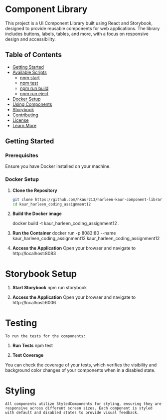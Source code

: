 # Component Library

This project is a UI Component Library built using React and Storybook, designed to provide reusable components for web applications. The library includes buttons, labels, tables, and more, with a focus on responsive design and accessibility.

## Table of Contents
- [Getting Started](#getting-started)
- [Available Scripts](#available-scripts)
  - [npm start](#npm-start)
  - [npm test](#npm-test)
  - [npm run build](#npm-run-build)
  - [npm run eject](#npm-run-eject)
- [Docker Setup](#docker-setup)
- [Using Components](#using-components)
- [Storybook](#storybook)
- [Contributing](#contributing)
- [License](#license)
- [Learn More](#learn-more)

## Getting Started

### Prerequisites
Ensure you have Docker installed on your machine.

### Docker Setup

1. **Clone the Repository**

   ```bash
   git clone https://github.com/hkaur213/harleen-kaur-component-library.git
   cd kaur_harleen_coding_assignment12

2. **Build the Docker image**

    docker build -t kaur_harleen_coding_assignment12 .

3. **Run the Container**
    docker run -p 8083:80 --name kaur_harleen_coding_assignment12 kaur_harleen_coding_assignment12

4. **Access the Application**
    Open your browser and navigate to http://localhost:8083



# Storybook Setup

1. **Start Storybook**
    npm run storybook

2. **Access the Application**
    Open your browser and navigate to http://localhost:6006


# Testing
    To run the tests for the components:

1. **Run Tests**
     npm test

2. **Test Coverage**

You can check the coverage of your tests, which verifies the visibility and background color changes of your components when in a disabled state.


# Styling
    All components utilize StyledComponents for styling, ensuring they are responsive across different screen sizes. Each component is styled with default and disabled states to provide visual feedback.





